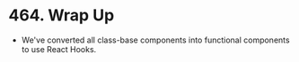 # 464. Wrap Up
- We've converted all class-base components into functional components to use React Hooks. 